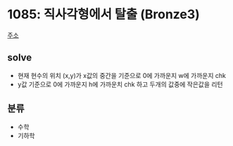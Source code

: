 # 1085: 직사각형에서 탈출 (Bronze3)
[주소](https://www.acmicpc.net/problem/1085)

## solve
- 현재 현수의 위치 (x,y)가 x값의 중간을 기준으로 0에 가까운지 w에 가까운지 chk
- y값 기준으로 0에 가까운지 h에 가까운치 chk 하고 두개의 값중에 작은값을 리턴

## 분류
- 수학
- 기하학